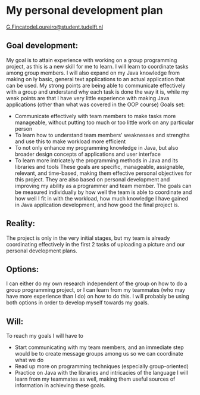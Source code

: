 # My personal development plan
G.FincatodeLoureiro@student.tudelft.nl
## Goal development:
My goal is to attain experience with working on a group programming project, as this is a new skill for me to learn. I will learn to coordinate tasks among group members. I will also expand on my Java knowledge from making on ly basic, general text applications to an actual application that can be used. My strong points are being able to communicate effectively with a group and understand why each task is done the way it is, while my weak points are that I have very little experience with making Java applications (other than what was covered in the OOP course)
Goals set:
* Communicate effectively with team members to make tasks more manageable, without putting too much or too little work on any particular person
* To learn how to understand team members' weaknesses and strengths and use this to make workload more efficient
* To not only enhance my programming knowledge in Java, but also broader design concepts of applications and user interface
* To learn more intricately the programming methods in Java and its libraries and tools
These goals are specific, manageable, assignable, relevant, and time-based, making them effective personal objectives for this project. They are also based on personal development and improving my ability as a programmer and team member. The goals can be measured individually by how well the team is able to coordinate and how well I fit in with the workload, how much knowledge I have gained in Java application development, and how good the final project is.
## Reality:
The project is only in the very initial stages, but my team is already coordinating effectively in the first 2 tasks of uploading a picture and our personal development plans.
## Options:
I can either do my own research independent of the group on how to do a group programming project, or I can learn from my teammates (who may have more experience than I do) on how to do this. I will probably be using both options in order to develop myself towards my goals.
## Will:
To reach my goals I will have to
* Start communicating with my team members, and an immediate step would be to create message groups among us so we can coordinate what we do
* Read up more on programming techniques (especially group-oriented)
* Practice on Java with the libraries and intricacies of the language
I will learn from my teammates as well, making them useful sources of information in achieving these goals.
